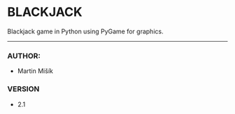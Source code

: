 # BLACKJACK
Blackjack game in Python using PyGame for graphics.

----------------------------------------------------------------------------------------------------------------------------------
### AUTHOR:
- Martin Mišík

### VERSION
- 2.1
